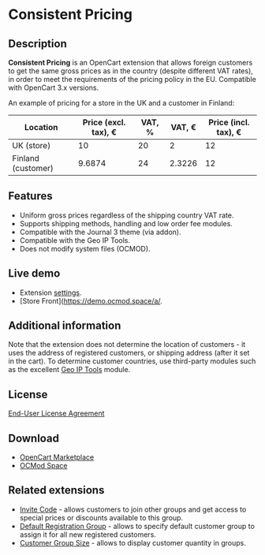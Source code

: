 # Consistent Pricing

## Description
**Consistent Pricing** is an OpenCart extension that allows foreign customers to get the same gross prices as in the country (despite different VAT rates), in order to meet the requirements of the pricing policy in the EU.
Compatible with OpenCart 3.x versions.

An example of pricing for a store in the UK and a customer in Finland:

| Location | Price (excl. tax), € | VAT, % | VAT, € | Price (incl. tax), € |
|---|---|---|---|---|
| UK (store) | 10 | 20 | 2 | 12 |
| Finland (customer) | 9.6874 | 24 | 2.3226 | 12 |

## Features
* Uniform gross prices regardless of the shipping country VAT rate.
* Supports shipping methods, handling and low order fee modules.
* Compatible with the Journal 3 theme (via addon).
* Compatible with the Geo IP Tools.
* Does not modify system files (OCMOD).

## Live demo
* Extension [settings](https://demo.ocmod.space/a/admin/index.php?route=extension/module/consistent_pricing).
* [Store Front](https://demo.ocmod.space/a/.

## Additional information
Note that the extension does not determine the location of customers - it uses the address of registered customers, or shipping address (after it set in the cart). To determine customer countries, use third-party modules such as the excellent [Geo IP Tools](https://www.opencart.com/index.php?route=marketplace/extension/info&extension_id=19084) module.

## License
[End-User License Agreement](../EULA.txt)  

## Download
* [OpenCart Marketplace](https://www.opencart.com/index.php?route=marketplace/extension/info&extension_id=44968)
* [OCMod Space](https://www.ocmod.space/consistent-pricing)

## Related extensions
* [Invite Code](https://www.opencart.com/index.php?route=marketplace/extension/info&extension_id=42632) - allows customers to join other groups and get access to special prices or discounts available to this group.
* [Default Registration Group](https://www.opencart.com/index.php?route=marketplace/extension/info&extension_id=42480) - allows to specify default customer group to assign it for all new registered customers.
* [Customer Group Size](https://www.opencart.com/index.php?route=marketplace/extension/info&extension_id=42642) - allows to display customer quantity in groups.
